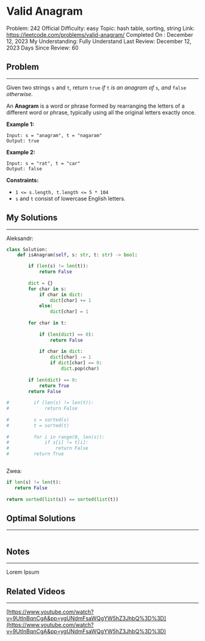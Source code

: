 # Valid Anagram

Problem: 242
Official Difficulty: easy
Topic: hash table, sorting, string
Link: https://leetcode.com/problems/valid-anagram/
Completed On : December 12, 2023
My Understanding: Fully Understand
Last Review: December 12, 2023
Days Since Review: 60

## Problem

---

Given two strings `s` and `t`, return `true` *if* `t` *is an anagram of* `s`*, and* `false` *otherwise*.

An **Anagram** is a word or phrase formed by rearranging
 the letters of a different word or phrase, typically using all the 
original letters exactly once.

**Example 1:**

```
Input: s = "anagram", t = "nagaram"
Output: true
```

**Example 2:**

```
Input: s = "rat", t = "car"
Output: false
```

**Constraints:**

- `1 <= s.length, t.length <= 5 * 104`
- `s` and `t` consist of lowercase English letters.

## My Solutions

---

Aleksandr:

```python
class Solution:
    def isAnagram(self, s: str, t: str) -> bool:

        if (len(s) != len(t)):
            return False
        
        dict = {}
        for char in s:
            if char in dict:
                dict[char] += 1
            else:
                dict[char] = 1
                
        for char in t:
            
            if (len(dict) == 0):
                return False
            
            if char in dict:
                dict[char] -= 1
                if dict[char] == 0:
                    dict.pop(char)
                    
        if len(dict) == 0:
            return True
        return False
        
#         if (len(s) != len(t)):
#             return False
                
#         s = sorted(s)
#         t = sorted(t)
        
#         for i in range(0, len(s)):
#             if s[i] != t[i]:
#                 return False
#         return True
```

```python

```

Zwea:

```python
if len(s) != len(t):
   return False
        
return sorted(list(s)) == sorted(list(t))
```

## Optimal Solutions

---

```python

```

## Notes

---

Lorem Ipsum 

## Related Videos

---

[https://www.youtube.com/watch?v=9UtInBqnCgA&pp=ygUNdmFsaWQgYW5hZ3JhbQ%3D%3D](https://www.youtube.com/watch?v=9UtInBqnCgA&pp=ygUNdmFsaWQgYW5hZ3JhbQ%3D%3D)
